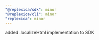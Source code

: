```yaml
---
"@replexica/sdk": minor
"@replexica/cli": minor
"replexica": minor
---
```


added .localizeHtml implementation to SDK

